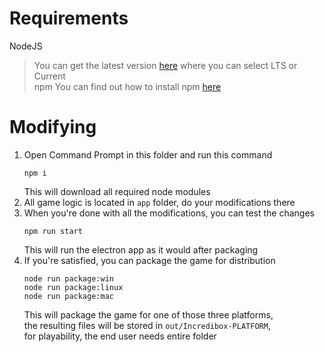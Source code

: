 # Requirements
NodeJS  
> You can get the latest version [here](https://nodejs.org/en/) where you can select LTS or Current  
npm
> You can find out how to install npm [here](https://docs.npmjs.com/downloading-and-installing-node-js-and-npm) 

# Modifying
1. Open Command Prompt in this folder and run this command  
   ```  
   npm i
   ```  
   This will download all required node modules  
2. All game logic is located in `app` folder, do your modifications there  
3. When you're done with all the modifications, you can test the changes  
   ```
   npm run start
   ```  
   This will run the electron app as it would after packaging  
4. If you're satisfied, you can package the game for distribution  
   ```
   node run package:win
   node run package:linux
   node run package:mac
   ```
   This will package the game for one of those three platforms,  
   the resulting files will be stored in `out/Incredibox-PLATFORM`,  
   for playability, the end user needs entire folder